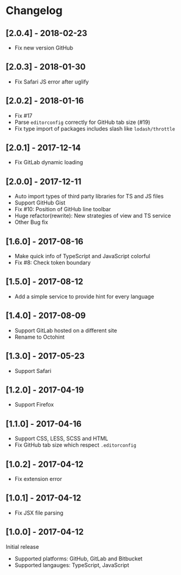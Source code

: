 # Changelog

## [2.0.4] - 2018-02-23

* Fix new version GitHub

## [2.0.3] - 2018-01-30

* Fix Safari JS error after uglify

## [2.0.2] - 2018-01-16

* Fix #17
* Parse `editorconfig` correctly for GitHub tab size (#19)
* Fix type import of packages includes slash like `lodash/throttle`

## [2.0.1] - 2017-12-14

* Fix GitLab dynamic loading

## [2.0.0] - 2017-12-11

* Auto import types of third party libraries for TS and JS files
* Support GitHub Gist
* Fix #10: Position of GitHub line toolbar
* Huge refactor(rewrite): New strategies of view and TS service
* Other Bug fix

## [1.6.0] - 2017-08-16

* Make quick info of TypeScript and JavaScript colorful
* Fix #8: Check token boundary

## [1.5.0] - 2017-08-12

* Add a simple service to provide hint for every language

## [1.4.0] - 2017-08-09

* Support GitLab hosted on a different site
* Rename to Octohint

## [1.3.0] - 2017-05-23

* Support Safari

## [1.2.0] - 2017-04-19

* Support Firefox

## [1.1.0] - 2017-04-16

* Support CSS, LESS, SCSS and HTML
* Fix GitHub tab size which respect `.editorconfig`

## [1.0.2] - 2017-04-12

* Fix extension error

## [1.0.1] - 2017-04-12

* Fix JSX file parsing

## [1.0.0] - 2017-04-12

Initial release

* Supported platforms: GitHub, GitLab and Bitbucket
* Supported langauges: TypeScript, JavaScript
